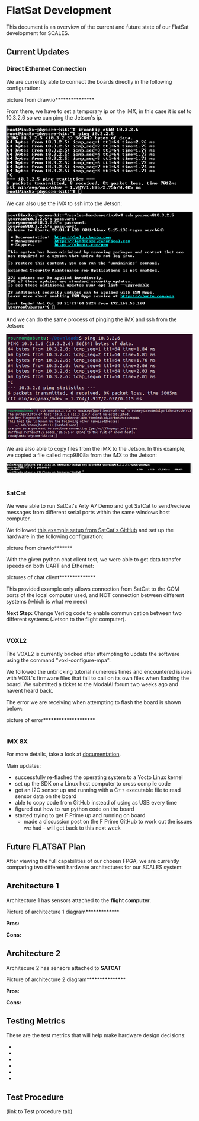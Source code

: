 # FlatSat Development

This document is an overview of the current and future state of our FlatSat development for SCALES.

## Current Updates
### **Direct Ethernet Connection**

We are currently able to connect the boards directly in the following configuration:

picture from draw.io***************

From there, we have to set a temporary ip on the iMX, in this case it is set to 10.3.2.6 so we can ping the Jetson's ip.

![imx pinging jetson](Images/imx_ping_jetson.png)

We can also use the iMX to ssh into the Jetson:

![imx ssh into jetson](Images/imx_ssh_into_jetson.png)

And we can do the same process of pinging the iMX and ssh from the Jetson:

![jetson ping imx](Images/jetson_ping_imx.png)

![jetson ssh into imx](Images/jetson_ssh_into_imx.png)

We are also able to copy files from the iMX to the Jetson. In this example, we copied a file called mcp9808a from the iMX to the Jetson:

![scp from imx to jetson](Images/imx_scp_to_jetson.png)
#
### **SatCat**

We were able to run SatCat's Arty A7 Demo and got SatCat to send/recieve messages from different serial ports within the same windows host computer. 

We followed [this example setup from SatCat's GitHub](https://github.com/the-aerospace-corporation/satcat5/tree/main/examples/arty_a7) and set up the hardware in the following configuration: 

picture from drawio*******

With the given python chat client test, we were able to get data transfer speeds on both UART and Ethernet:

pictures of chat client**************

This provided example only allows connection from SatCat to the COM ports of the local computer used, and NOT connection between different systems (which is what we need)

**Next Step:** Change Verilog code to enable communication between two different systems (Jetson to the flight computer).

#
### **VOXL2**
The VOXL2 is currently bricked after attempting to update the software using the command "voxl-configure-mpa".

We followed the unbricking tutorial numerous times and encountered issues with VOXL's firmware files that fail to call on its own files when flashing the board. We submitted a ticket to the ModalAI forum two weeks ago and havent heard back.

The error we are receiving when attempting to flash the board is shown below:

picture of error********************

#
### iMX 8X

For more details, take a look at [documentation](https://scales-hardware.readthedocs.io/en/latest/imx8x_procedures/).

Main updates:
- successfully re-flashed the operating system to a Yocto Linux kernel
- set up the SDK on a Linux host computer to cross compile code
- got an I2C sensor up and running with a C++ executable file to read sensor data on the board
- able to copy code from GitHub instead of using as USB every time
- figured out how to run python code on the board
- started trying to get F Prime up and running on board
    - made a discussion post on the F Prime GitHub to work out the issues we had - will get back to this next week

## Future FLATSAT Plan
After viewing the full capabilities of our chosen FPGA, we are currently comparing two different hardware architectures for our SCALES system:

## Architecture 1
Architecture 1 has sensors attached to the **flight computer**.

Picture of architecture 1 diagram*************

__Pros:__

__Cons:__


## Architecture 2
Architecure 2 has sensors attached to **SATCAT**

Picture of architecture 2 diagram***************

__Pros:__

__Cons:__

## Testing Metrics
These are the test metrics that will help make hardware design decisions:

- 
- 
- 
- 
- 
- 

## Test Procedure
(link to Test procedure tab)
